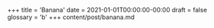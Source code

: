 +++
title = 'Banana'
date = 2021-01-01T00:00:00-00:00
draft = false
glossary = 'b'
+++
content/post/banana.md
